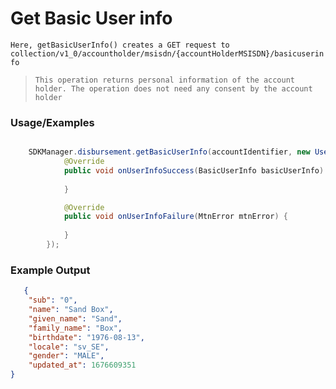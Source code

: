 
# Get Basic User info

`Here, getBasicUserInfo() creates a GET request to collection/v1_0/accountholder/msisdn/{accountHolderMSISDN}/basicuserinfo`

> `This operation returns personal information of the account holder. The operation does not need any consent by the account holder`


### Usage/Examples


```java

    SDKManager.disbursement.getBasicUserInfo(accountIdentifier, new UserInfoInterface() {
            @Override
            public void onUserInfoSuccess(BasicUserInfo basicUserInfo) {
            
            }

            @Override
            public void onUserInfoFailure(MtnError mtnError) {
            
            }
        });
```


### Example Output

```json
   {
	"sub": "0",
	"name": "Sand Box",
	"given_name": "Sand",
	"family_name": "Box",
	"birthdate": "1976-08-13",
	"locale": "sv_SE",
	"gender": "MALE",
	"updated_at": 1676609351
}

```


